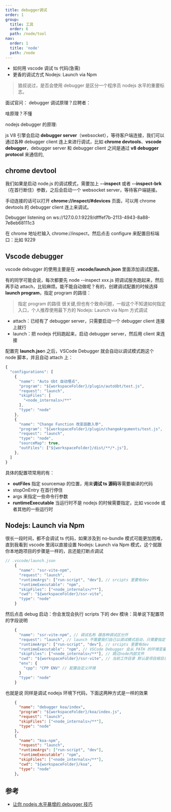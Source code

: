 ```yaml
---
title: debugger调试
order: 1
group:
  title: 工具
  order: 6
  path: /node/tool
nav:
  order: 1
  title: 'node'
  path: /node
---
```


- 如何用 vscode 调试 ts 代码(急需)
- 更香的调试方式 Nodejs: Launch via Npm

> 狼叔说过，是否会使用 debugger 是区分一个程序员 nodejs 水平的重要标志。

面试官问： debugger 调试原理？应聘者：

啥原理？不懂

nodejs debugger 的原理:

js V8 引擎会启动 **debugger server**（websocket），等待客户端连接，我们可以通过各种 debugger client 连上来进行调试，比如 **chrome devtools**、**vscode debugger**，debugger server 和 debugger client 之间是通过 **v8 debugger protocol** 来通信的,

## chrome devtool

我们如果是启动 node.js 的调试模式，需要加上 **--inspect** 或者 **--inspect-brk**（在首行断住）参数，之后会启动一个 websocket server，等待客户端链接。

手动连接的话可以打开 **chrome://inspect/#devices** 页面，可以用 chrome devtools 的 debugger client 连上来调试。

Debugger listening on ws://127.0.0.1:9229/dfffef7b-2113-4943-8a88-7e8eb68111c3

在 chrome 地址栏输入 chrome://inspect，然后点击 configure 来配置目标端口：比如 9229

## Vscode debugger

vscode debugger 的使用主要是在 **.vscode/launch.json** 里面添加调试配置。

有的同学可能会说，每次都要先 node --inspect xxx.js 把调试服务跑起来，然后再手动 attach，比较麻烦。能不能自动做呢？有的，创建调试配置的时候选择 **launch program**，指定 program 的路径：

> 指定 program 的路径 很关键,但也有个致命问题，一般这个不知道如何指定入口，个人推荐使用最下方的 Nodejs: Launch via Npm 方式调试

- attach：已经有了 debugger server，只需要启动一个 debugger client 连接上就行
- launch：把 nodejs 代码跑起来，启动 debugger server，然后用 client 来连接

配置完 **launch.jso**n 之后，VSCode Debugger 就会自动以调试模式跑这个 node 脚本，并且自动 attach 上：

```js
{
  "configurations": [
    {
      "name": "Auto Ubt 自动埋点",
      "program": "${workspaceFolder}/plugin/autoUbt/test.js",
      "request": "launch",
      "skipFiles": [
        "<node_internals>/**"
      ],
      "type": "node"
    },
    {
      "name": "Change Function 改变函数入參",
      "program": "${workspaceFolder}/plugin/changeArguments/test.js",
      "request": "launch",
      "type": "node",
      "sourceMap": true,
      "outFiles": ["${workspaceFolder}/dist/**/*.js"],
    },
  ]
}
```

具体的配置项常用的有：

- **outFiles** 指定 sourcemap 的位置，用来**调试 ts 源码**等需要编译的代码
- stopOnEntry 在首行停住
- args 来指定一些命令行参数
- **runtimeExecutable** 当运行时不是 nodejs 的时候需要指定，比如 vscode 或者其他的一些运行时

## Nodejs: Launch via Npm

很长一段时间，都不会调试 ts 代码，如果涉及到 no-bundle 模式可能更加困难，直到我看到 vscode 里阔以直接设置 Nodejs: Launch via Npm 模式，这个就跟你本地跑项目的步骤是一样的，且还能打断点调试

```js
// .vscode/launch.json
    {
      "name": "ssr-vite-npm",
      "request": "launch",
      "runtimeArgs": ["run-script", "dev"], // srcipts 里要有dev
      "runtimeExecutable": "npm",
      "skipFiles": ["<node_internals>/**"],
      "cwd": "${workspaceFolder}/ssr-vite",
      "type": "node"
    }
```

然后点击 debug 启动：你会发现会执行 scripts 下的 dev 模块：简单说下配置项的字段说明

```js
    {
      "name": "ssr-vite-npm", // 调试名称 跟各种调试区分开
      "request": "launch", // launch 不需要我们自己以调试模式启动，只需要指定 node 程序的地址即可
      "runtimeArgs": ["run-script", "dev"], // srcipts 里要有dev
      "runtimeExecutable": "npm", // VSCode Debugger 会从 PATH 的环境变量中查找对应名字的 runtime 启动
      "skipFiles": ["<node_internals>/**"], // 跳过node内部文件
      "cwd": "${workspaceFolder}/ssr-vite", // 当前工作目录 默认是项目根目录 workspaceFolder
      "env": {
        "cpp": "CPP ENV" // 配置自定义环境
      }
      "type": "node"
    }
```

也就是说 同样是调试 nodejs 环境下代码，下面这两种方式是一样的效果

```json
    {
      "name": "debugger koa/index",
      "program": "${workspaceFolder}/koa/index.js",
      "request": "launch",
      "skipFiles": ["<node_internals>/**"],
      "type": "node"
    },
    {
      "name": "koa-npm",
      "request": "launch",
      "runtimeArgs": ["run-script", "dev"],
      "runtimeExecutable": "npm",
      "skipFiles": ["<node_internals>/**"],
      "cwd": "${workspaceFolder}/koa",
      "type": "node"
    },
```

## 参考

- [让你 nodejs 水平暴增的 debugger 技巧](https://juejin.cn/post/6981820158046109703#heading-1)
